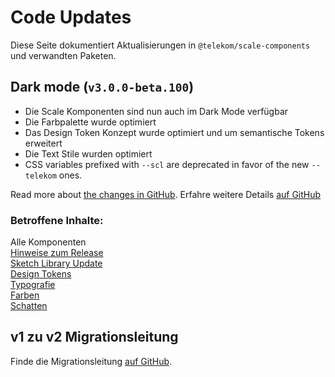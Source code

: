 # Code Updates

Diese Seite dokumentiert Aktualisierungen in `@telekom/scale-components` und verwandten Paketen.

## Dark mode (`v3.0.0-beta.100`)

- Die Scale Komponenten sind nun auch im Dark Mode verfügbar
- Die Farbpalette wurde optimiert
- Das Design Token Konzept wurde optimiert und um semantische Tokens erweitert
- Die Text Stile wurden optimiert
- CSS variables prefixed with `--scl` are deprecated in favor of the new `--telekom` ones.

Read more about [the changes in GitHub](https://github.com/telekom/scale/blob/main/docs/dark-mode-v3-beta-100.md).
Erfahre weitere Details [auf GitHub](https://github.com/telekom/scale/blob/main/docs/dark-mode-v3-beta-100.md)

### Betroffene Inhalte:

Alle Komponenten  
[Hinweise zum Release](./?path=/docs/new-release-release-notes--page)  
[Sketch Library Update](./?path=/docs/new-release-sketch-library-update--page)  
[Design Tokens](./?path=/docs/guidelines-design-tokens--page)  
[Typografie](./?path=/docs/guidelines-typography--page)  
[Farben](./?path=/docs/guidelines-colors--page)  
[Schatten](./?path=/docs/guidelines-shadows--page)

## v1 zu v2 Migrationsleitung

Finde die Migrationsleitung [auf GitHub](https://github.com/telekom/scale/blob/main/docs/archive/v1-to-v2-migration-guide.md).
